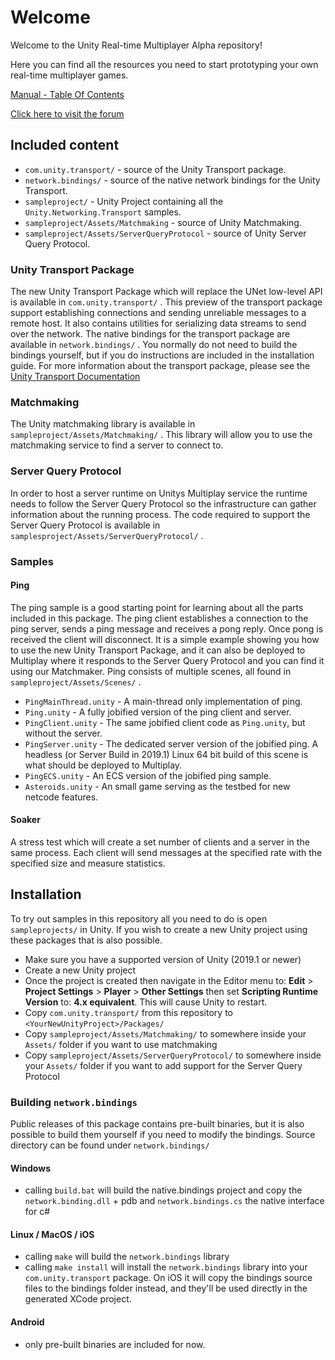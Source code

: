 # Welcome

Welcome to the Unity Real-time Multiplayer Alpha repository!

Here you can find all the resources you need to start prototyping
your own real-time multiplayer games.

[Manual - Table Of Contents](com.unity.transport/Documentation/TableOfContents.md)  
  
[Click here to visit the forum](https://forum.unity.com/forums/connected-games.26/)  

## Included content

- `com.unity.transport/` - source of the Unity Transport package.
- `network.bindings/` - source of the native network bindings for the Unity Transport.
- `sampleproject/` - Unity Project containing all the `Unity.Networking.Transport` samples.
- `sampleproject/Assets/Matchmaking` - source of Unity Matchmaking.
- `sampleproject/Assets/ServerQueryProtocol` - source of Unity Server Query Protocol.

### Unity Transport Package
The new Unity Transport Package which will replace the UNet low-level API
is available in `com.unity.transport/` . This preview of the transport
package support establishing connections and sending unreliable messages to a
remote host. It also contains utilities for serializing data streams to send
over the network.
The native bindings for the transport package are available in `network.bindings/` .
You normally do not need to build the bindings yourself, but if you do
instructions are included in the installation guide.
For more information about the transport package, please see the [Unity Transport Documentation](com.unity.transport/Documentation/index.md)

### Matchmaking
The Unity matchmaking library is available in `sampleproject/Assets/Matchmaking/` .
This library will allow you to use the matchmaking service to find a server
to connect to.

### Server Query Protocol
In order to host a server runtime on Unitys Multiplay service the runtime
needs to follow the Server Query Protocol so the infrastructure can gather
information about the running process. The code required to support the
Server Query Protocol is available in `samplesproject/Assets/ServerQueryProtocol/` .

### Samples

#### Ping
The ping sample is a good starting point for learning about all the parts included
in this package. The ping client establishes a connection to the ping server,
sends a ping message and receives a pong reply. Once pong is received the client
will disconnect.
It is a simple example showing you how to use the new Unity Transport Package,
and it can also be deployed to Multiplay where it responds to the Server Query
Protocol and you can find it using our Matchmaker.
Ping consists of multiple scenes, all found in `sampleproject/Assets/Scenes/` .
- `PingMainThread.unity` - A main-thread only implementation of ping.
- `Ping.unity` - A fully jobified version of the ping client and server.
- `PingClient.unity` - The same jobified client code as `Ping.unity`, but without the server.
- `PingServer.unity` - The dedicated server version of the jobified ping. A headless (or Server Build in 2019.1) Linux 64 bit build of this scene is what should be deployed to Multiplay.
- `PingECS.unity` - An ECS version of the jobified ping sample.
- `Asteroids.unity` - An small game serving as the testbed for new netcode features.
#### Soaker
A stress test which will create a set number of clients and a server in the same process. Each client will send messages at the specified rate with the specified size and measure statistics.

## Installation

To try out samples in this repository all you need to do is open
`sampleprojects/` in Unity.
If you wish to create a new Unity project using these packages that is
also possible.
* Make sure you have a supported version of Unity (2019.1 or newer)
* Create a new Unity project
* Once the project is created then navigate in the Editor menu to: __Edit__ > __Project Settings__ > __Player__ > __Other Settings__ then set __Scripting Runtime Version__ to: __4.x equivalent__. This will cause Unity to restart.
* Copy `com.unity.transport/` from this repository to `<YourNewUnityProject>/Packages/`
* Copy `sampleproject/Assets/Matchmaking/` to somewhere inside your `Assets/` folder if you want to use matchmaking
* Copy `sampleproject/Assets/ServerQueryProtocol/` to somewhere inside your `Assets/` folder if you want to add support for the Server Query Protocol

### Building `network.bindings`

Public releases of this package contains pre-built binaries, but it is also
possible to build them yourself if you need to modify the bindings.
Source directory can be found under `network.bindings/`

#### Windows

- calling `build.bat` will build the native.bindings project and copy the
`network.binding.dll` + pdb and `network.bindings.cs` the native interface for
c#

#### Linux / MacOS / iOS

- calling `make` will build the `network.bindings` library
- calling `make install` will install the `network.bindings` library into your
  `com.unity.transport` package. On iOS it will copy the bindings source files
  to the bindings folder instead, and they'll be used directly in the generated
  XCode project.

#### Android

- only pre-built binaries are included for now.

